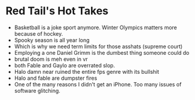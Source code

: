 # Red Tail's Hot Takes 
* Basketball is a joke sport anymore. Winter Olympics matters more because of hockey.
* Spooky season is all year long
* Which is why we need term limits for those asshats (supreme court)
* Employing a one Daniel Grimm is the dumbest thing someone could do
* brutal doom is meh even in vr
* both Fable and Gaylo are overrated slop.
* Halo damn near ruined the entire fps genre with its bullshit
* Halo and fable are dumpster fires
* One of the many reasons I didn't get an iPhone. Too many issues of software glitching.

